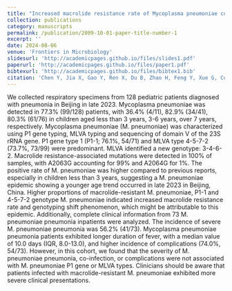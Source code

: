 ```yaml
---
title: "Increased macrolide resistance rate of Mycoplasma pneumoniae correlated with epidemic in Beijing, China in 2023"
collection: publications
category: manuscripts
permalink: /publication/2009-10-01-paper-title-number-1
excerpt: ''
date: 2024-08-06
venue: 'Frontiers in Microbiology'
slidesurl: 'http://academicpages.github.io/files/slides1.pdf'
paperurl: 'http://academicpages.github.io/files/paper1.pdf'
bibtexurl: 'http://academicpages.github.io/files/bibtex1.bib'
citation: 'Chen Y, Jia X, Gao Y, Ren X, Du B, Zhao H, Feng Y, Xue G, Cui J, Gan L, Feng J, Fan Z, Fu T, Xu Z, Yu Z, Yang Y, Zhao S, Huang L, Ke Y, Cao L, Yan C, Yuan J. Increased macrolide resistance rate of Mycoplasma pneumoniae correlated with epidemic in Beijing, China in 2023. Front Microbiol. 2024 Aug 6;15:1449511. doi: 10.3389/fmicb.2024.1449511. PMID: 39171272; PMCID: PMC11337199.'
---
```

We collected respiratory specimens from 128 pediatric patients diagnosed with pneumonia in Beijing in late 2023. Mycoplasma pneumoniae was detected in 77.3% (99/128) patients, with 36.4% (4/11), 82.9% (34/41), 80.3% (61/76) in children aged less than 3 years, 3-6 years, over 7 years, respectively. Mycoplasma pneumoniae (M. pneumoniae) was characterized using P1 gene typing, MLVA typing and sequencing of domain V of the 23S rRNA gene. P1 gene type 1 (P1-1; 76.1%, 54/71) and MLVA type 4-5-7-2 (73.7%, 73/99) were predominant. MLVA identified a new genotype: 3-4-6-2. Macrolide resistance-associated mutations were detected in 100% of samples, with A2063G accounting for 99% and A2064G for 1%. The positive rate of M. pneumoniae was higher compared to previous reports, especially in children less than 3 years, suggesting a M. pneumoniae epidemic showing a younger age trend occurred in late 2023 in Beijing, China. Higher proportions of macrolide-resistant M. pneumoniae, P1-1 and 4-5-7-2 genotype M. pneumoniae indicated increased macrolide resistance rate and genotyping shift phenomenon, which might be attributable to this epidemic. Additionally, complete clinical information from 73 M. pneumoniae pneumonia inpatients were analyzed. The incidence of severe M. pneumoniae pneumonia was 56.2% (41/73). Mycoplasma pneumoniae pneumonia patients exhibited longer duration of fever, with a median value of 10.0 days (IQR, 8.0-13.0), and higher incidence of complications (74.0%, 54/73). However, in this cohort, we found that the severity of M. pneumoniae pneumonia, co-infection, or complications were not associated with M. pneumoniae P1 gene or MLVA types. Clinicians should be aware that patients infected with macrolide-resistant M. pneumoniae exhibited more severe clinical presentations.
